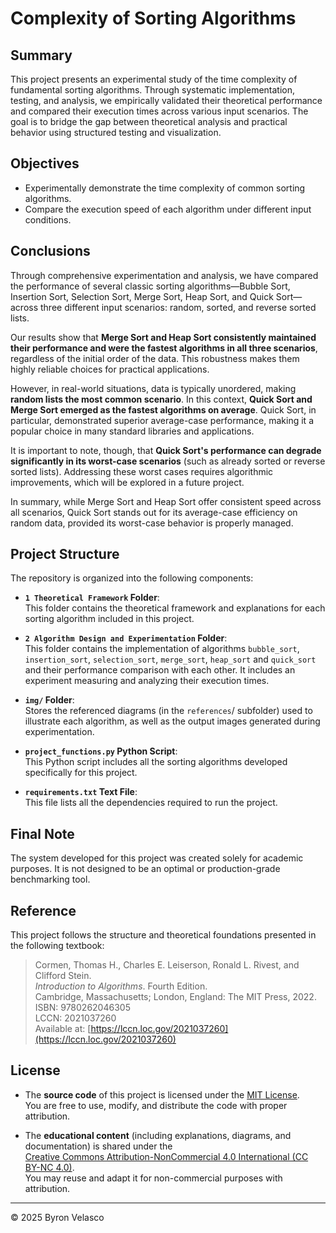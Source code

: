 # **Complexity of Sorting Algorithms**

## **Summary**

This project presents an experimental study of the time complexity of fundamental sorting algorithms. Through systematic implementation, testing, and analysis, we empirically validated their theoretical performance and compared their execution times across various input scenarios. The goal is to bridge the gap between theoretical analysis and practical behavior using structured testing and visualization.

## **Objectives**

- Experimentally demonstrate the time complexity of common sorting algorithms.
- Compare the execution speed of each algorithm under different input conditions.

## **Conclusions**

Through comprehensive experimentation and analysis, we have compared the performance of several classic sorting algorithms—Bubble Sort, Insertion Sort, Selection Sort, Merge Sort, Heap Sort, and Quick Sort—across three different input scenarios: random, sorted, and reverse sorted lists.

Our results show that **Merge Sort and Heap Sort consistently maintained their performance and were the fastest algorithms in all three scenarios**, regardless of the initial order of the data. This robustness makes them highly reliable choices for practical applications.

However, in real-world situations, data is typically unordered, making **random lists the most common scenario**. In this context, **Quick Sort and Merge Sort emerged as the fastest algorithms on average**. Quick Sort, in particular, demonstrated superior average-case performance, making it a popular choice in many standard libraries and applications.

It is important to note, though, that **Quick Sort's performance can degrade significantly in its worst-case scenarios** (such as already sorted or reverse sorted lists). Addressing these worst cases requires algorithmic improvements, which will be explored in a future project.

In summary, while Merge Sort and Heap Sort offer consistent speed across all scenarios, Quick Sort stands out for its average-case efficiency on random data, provided its worst-case behavior is properly managed.

## **Project Structure**

The repository is organized into the following components:

- **`1 Theoretical Framework` Folder**:   
  This folder contains the theoretical framework and explanations for each sorting algorithm included in this project.

- **`2 Algorithm Design and Experimentation` Folder**:  
  This folder contains the implementation of algorithms `bubble_sort`, `insertion_sort`, `selection_sort`, `merge_sort`, `heap_sort` and `quick_sort` and their performance comparison with each other. It includes an experiment measuring and analyzing their execution times.

- **`img/` Folder**:  
  Stores the referenced diagrams (in the `references`/ subfolder) used to illustrate each algorithm, as well as the output images generated during experimentation.

- **`project_functions.py` Python Script**:   
  This Python script includes all the sorting algorithms developed specifically for this project.

- **`requirements.txt` Text File**:   
This file lists all the dependencies required to run the project.

## **Final Note**

The system developed for this project was created solely for academic purposes. It is not designed to be an optimal or production-grade benchmarking tool.

## **Reference**

This project follows the structure and theoretical foundations presented in the following textbook:

> Cormen, Thomas H., Charles E. Leiserson, Ronald L. Rivest, and Clifford Stein.  
> *Introduction to Algorithms*. Fourth Edition.  
> Cambridge, Massachusetts; London, England: The MIT Press, 2022.  
> ISBN: 9780262046305  
> LCCN: 2021037260  
> Available at: [https://lccn.loc.gov/2021037260](https://lccn.loc.gov/2021037260)

## **License**

- The **source code** of this project is licensed under the [MIT License](./LICENSE).  
  You are free to use, modify, and distribute the code with proper attribution.

- The **educational content** (including explanations, diagrams, and documentation) is shared under the  
  [Creative Commons Attribution-NonCommercial 4.0 International (CC BY-NC 4.0)](https://creativecommons.org/licenses/by-nc/4.0/).  
  You may reuse and adapt it for non-commercial purposes with attribution.

---

© 2025 Byron Velasco